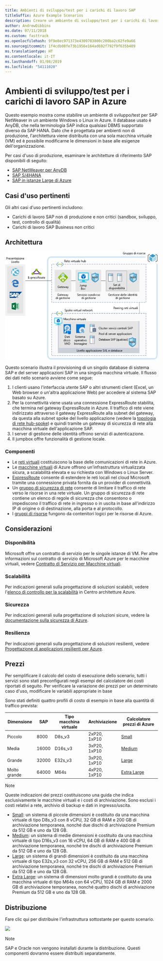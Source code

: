 ```yaml
---
title: Ambienti di sviluppo/test per i carichi di lavoro SAP
titleSuffix: Azure Example Scenarios
description: Creare un ambiente di sviluppo/test per i carichi di lavoro SAP.
author: AndrewDibbins
ms.date: 07/11/2018
ms.custom: fasttrack
ms.openlocfilehash: 9f9e8ec971373e4309703800c200ba2c62fe9a66
ms.sourcegitcommit: 1f4cdb08fe73b1956e164ad692f792f9f635b409
ms.translationtype: HT
ms.contentlocale: it-IT
ms.lasthandoff: 01/08/2019
ms.locfileid: "54111020"
---
```

# <a name="devtest-environments-for-sap-workloads-on-azure"></a>Ambienti di sviluppo/test per i carichi di lavoro SAP in Azure

Questo esempio mostra come stabilire un ambiente di sviluppo/test per SAP NetWeaver in un ambiente Windows o Linux in Azure. Il database usato è AnyDB, che nella terminologia SAP indica qualsiasi DBMS supportato diverso da SAP HANA. Dato che è progettata per ambienti non di produzione, l'architettura viene distribuita con una sola macchina virtuale (VM) ed è possibile modificarne le dimensioni in base alle esigenze dell'organizzazione.

Per casi d'uso di produzione, esaminare le architetture di riferimento SAP disponibili di seguito:

- [SAP NetWeaver per AnyDB][sap-netweaver]
- [SAP S/4HANA][sap-hana]
- [SAP in istanze Large di Azure][sap-large]

## <a name="relevant-use-cases"></a>Casi d'uso pertinenti

Gli altri casi d'uso pertinenti includono:

- Carichi di lavoro SAP non di produzione e non critici (sandbox, sviluppo, test, controllo di qualità)
- Carichi di lavoro SAP Business non critici

## <a name="architecture"></a>Architettura

![Diagramma dell'architettura per gli ambienti di sviluppo/test per i carichi di lavoro SAP](./media/architecture-sap-dev-test.png)

Questo scenario illustra il provisioning di un singolo database di sistema SAP e del server applicazioni SAP in una singola macchina virtuale. Il flusso dei dati nello scenario avviene come segue:

1. I clienti usano l'interfaccia utente SAP o altri strumenti client (Excel, un Web browser o un'altra applicazione Web) per accedere al sistema SAP basato su Azure.
2. Per la connettività viene usata una connessione ExpressRoute stabilita, che termina nel gateway ExpressRoute in Azure. Il traffico di rete viene indirizzato attraverso il gateway ExpressRoute alla subnet del gateway, da questa alla subnet spoke del livello applicazione (vedere la [topologia di rete hub-spoke][hub-spoke]) e quindi tramite un gateway di sicurezza di rete alla macchina virtuale dell'applicazione SAP.
3. I server di gestione delle identità offrono servizi di autenticazione.
4. Il jumpbox offre funzionalità di gestione locale.

### <a name="components"></a>Componenti

- Le [reti virtuali](/azure/virtual-network/virtual-networks-overview) costituiscono la base delle comunicazioni di rete in Azure.
- Le [macchine virtuali](/azure/virtual-machines/windows/overview) di Azure offrono un'infrastruttura virtualizzata sicura, a scalabilità elevata e su richiesta con Windows o Linux Server.
- [ExpressRoute](/azure/expressroute/expressroute-introduction) consente di estendere le reti locali nel cloud Microsoft tramite una connessione privata fornita da un provider di connettività.
- Un [gruppo di sicurezza di rete](/azure/virtual-network/security-overview) consente di limitare il traffico di rete verso le risorse in una rete virtuale. Un gruppo di sicurezza di rete contiene un elenco di regole di sicurezza che consentono o impediscono il traffico di rete in ingresso o in uscita in base all'indirizzo IP di origine o di destinazione, alla porta e al protocollo.
- I [gruppi di risorse](/azure/azure-resource-manager/resource-group-overview#resource-groups) fungono da contenitori logici per le risorse di Azure.

## <a name="considerations"></a>Considerazioni

### <a name="availability"></a>Disponibilità

Microsoft offre un contratto di servizio per le singole istanze di VM. Per altre informazioni sul contratto di servizio di Microsoft Azure per le macchine virtuali, vedere [Contratto di Servizio per Macchine virtuali](https://azure.microsoft.com/support/legal/sla/virtual-machines).

### <a name="scalability"></a>Scalabilità

Per indicazioni generali sulla progettazione di soluzioni scalabili, vedere l'[elenco di controllo per la scalabilità][scalability] in Centro architetture Azure.

### <a name="security"></a>Sicurezza

Per indicazioni generali sulla progettazione di soluzioni sicure, vedere la [documentazione sulla sicurezza di Azure][security].

### <a name="resiliency"></a>Resilienza

Per indicazioni generali sulla progettazione di soluzioni resilienti, vedere [Progettazione di applicazioni resilienti per Azure][resiliency].

## <a name="pricing"></a>Prezzi

Per semplificare il calcolo del costo di esecuzione dello scenario, tutti i servizi sono stati preconfigurati negli esempi del calcolatore dei costi riportati di seguito. Per verificare la variazione dei prezzi per un determinato caso d'uso, modificare le variabili appropriate in base

Sono stati definiti quattro profili di costo di esempio in base alla quantità di traffico prevista:

|Dimensione|SAP|Tipo macchina virtuale|Archiviazione|Calcolatore prezzi di Azure|
|----|----|-------|-------|---------------|
|Piccolo|8000|D8s_v3|2xP20, 1xP10|[Small](https://azure.com/e/9d26b9612da9466bb7a800eab56e71d1)|
|Media|16000|D16s_v3|3xP20, 1xP10|[Medium](https://azure.com/e/465bd07047d148baab032b2f461550cd)|
Grande|32000|E32s_v3|3xP20, 1xP10|[Large](https://azure.com/e/ada2e849d68b41c3839cc976000c6931)|
Molto grande|64000|M64s|4xP20, 1xP10|[Extra Large](https://azure.com/e/975fb58a965c4fbbb54c5c9179c61cef)|

> [!NOTE]
> Queste indicazioni dei prezzi costituiscono una guida che indica esclusivamente le macchine virtuali e i costi di archiviazione. Sono esclusi i costi relativi a rete, archivio di backup e dati in ingresso/uscita.

- [Small](https://azure.com/e/9d26b9612da9466bb7a800eab56e71d1): un sistema di piccole dimensioni è costituito da una macchina virtuale di tipo D8s_v3 con 8 vCPU, 32 GB di RAM e 200 GB di archiviazione temporanea, nonché due dischi di archiviazione Premium da 512 GB e uno da 128 GB.
- [Medium](https://azure.com/e/465bd07047d148baab032b2f461550cd): un sistema di medie dimensioni è costituito da una macchina virtuale di tipo D16s_v3 con 16 vCPU, 64 GB di RAM e 400 GB di archiviazione temporanea, nonché tre dischi di archiviazione Premium da 512 GB e uno da 128 GB.
- [Large](https://azure.com/e/ada2e849d68b41c3839cc976000c6931): un sistema di grandi dimensioni è costituito da una macchina virtuale di tipo E32s_v3 con 32 vCPU, 256 GB di RAM e 512 GB di archiviazione temporanea, nonché tre dischi di archiviazione Premium da 512 GB e uno da 128 GB.
- [Extra Large](https://azure.com/e/975fb58a965c4fbbb54c5c9179c61cef): un sistema di dimensioni molto grandi è costituito da una macchina virtuale di tipo M64s con 64 vCPU, 1024 GB di RAM e 2000 GB di archiviazione temporanea, nonché quattro dischi di archiviazione Premium da 512 GB e uno da 128 GB.

## <a name="deployment"></a>Distribuzione

Fare clic qui per distribuire l'infrastruttura sottostante per questo scenario.

<!-- markdownlint-disable MD033 -->

<a href="https://portal.azure.com/#create/Microsoft.Template/uri/https%3A%2F%2Fraw.githubusercontent.com%2Fmspnp%2Fsolution-architectures%2Fmaster%2Fapps%2Fsap-2tier%2Fazuredeploy.json" target="_blank">
    <img src="https://azuredeploy.net/deploybutton.png"/>
</a>

<!-- markdownlint-enable MD033 -->

> [!NOTE]
> SAP e Oracle non vengono installati durante la distribuzione. Questi componenti dovranno essere distribuiti separatamente.

<!-- links -->
[resiliency]: /azure/architecture/resiliency/
[security]: /azure/security/
[scalability]: /azure/architecture/checklist/scalability
[sap-netweaver]: /azure/architecture/reference-architectures/sap/sap-netweaver
[sap-hana]: /azure/architecture/reference-architectures/sap/sap-s4hana
[sap-large]: /azure/architecture/reference-architectures/sap/hana-large-instances
[hub-spoke]: /azure/architecture/reference-architectures/hybrid-networking/hub-spoke
